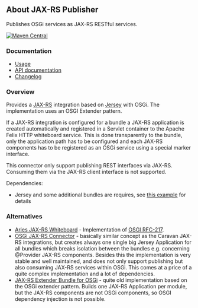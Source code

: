 ## About JAX-RS Publisher

Publishes OSGi services as JAX-RS RESTful services.

[![Maven Central](https://img.shields.io/maven-central/v/io.wcm.caravan/io.wcm.caravan.jaxrs.publisher)](https://repo1.maven.org/maven2/io/wcm/caravan/io.wcm.caravan.jaxrs.publisher/)


### Documentation

* [Usage][usage]
* [API documentation][apidocs]
* [Changelog][changelog]


### Overview

Provides a [JAX-RS](https://jsr311.java.net/) integration based on [Jersey](https://jersey.java.net/) with OSGi. The implementation uses an OSGI Extender pattern.

If a JAX-RS integration is configured for a bundle a JAX-RS application is created automatically and registered in a Servlet container to the Apache Felix HTTP whiteboard service. This is done transparently to the bundle, only the application path has to be configured and each JAX-RS components has to be registered as an OSGi service using a special marker interface.

This connector only support publishing REST interfaces via JAX-RS. Consuming them via the JAX-RS client interface is not supported.

Dependencies:

* Jersey and some additional bundles are requires, see [this example][aem-caravan-jaxrs-sample] for details


### Alternatives

* [Aries JAX-RS Whiteboard](https://github.com/apache/aries-jax-rs-whiteboard) - Implementation of [OSGI RFC-217](https://github.com/osgi/design/tree/master/rfcs/rfc0217).
* [OSGi JAX-RS Connector](https://github.com/hstaudacher/osgi-jax-rs-connector) - basically similar concept as the Caravan JAX-RS integrations, but creates always one single big Jersey Application for all bundles which breaks isolation between the bundles e.g. concerning @Provider JAX-RS components. Besides this the implementation is very stable and well maintained, and does not only support publishing but also consuming JAX-RS services within OSGi. This comes at a price of a quite complex implementation and a lot of dependencies.
* [JAX-RS Extender Bundle for OSGi](https://github.com/njbartlett/jaxrs-osgi-extender) - quite old implementation based on the OSGi extender pattern. Builds one JAX-RS Application per module, but the JAX-RS components are not OSGi components, so OSGI dependency injection is not possible.



[usage]: usage.html
[apidocs]: apidocs/
[changelog]: changes-report.html
[aem-caravan-jaxrs-sample]: https://github.com/wcm-io-caravan/caravan-jaxrs/tree/develop/examples/aem-caravan-jaxrs-sample
